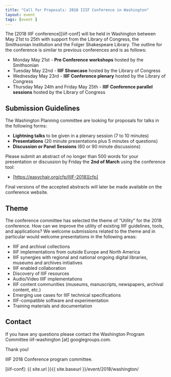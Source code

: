 ```yaml
---
title: "Call for Proposals: 2018 IIIF Conference in Washington"
layout: event
tags: [event ]
---
```


The [2018 IIIF conference][iiif-conf] will be held in Washington between May 21st to 25th with support from the Library of Congress, the Smithsonian Institution and the Folger Shakespeare Library. The outline for the conference is similar to previous conferences and is as follows:

* Monday May 21st - **Pre Conference workshops** hosted by the Smithsonian
* Tuesday May 22nd - **IIIF Showcase** hosted by the Library of Congress
* Wednesday May 23rd - **IIIF Conference plenary** hosted by the Library of Congress
* Thursday May 24th and Friday May 25th - **IIIF Conference parallel sessions** hosted by the Library of Congress

## Submission Guidelines

The Washington Planning committee are looking for proposals for talks in the following forms:

* **Lightning talks** to be given in a plenary session (7 to 10 minutes)
* **Presentations** (20 minute presentations plus 5 minutes of questions)
* **Discussion or Panel Sessions** (60 or 90 minute discussions)

Please submit an abstract of no longer than 500 words for your presentation or discussion by Friday the **2nd of March** using the conference tool:

* [https://easychair.org/cfp/IIIF-2018][cfp]

Final versions of the accepted abstracts will later be made available on the conference website.

## Theme

The conference committee has selected the theme of “Utility” for the 2018 conference.  How can we improve the utility of existing IIIF guidelines, tools, and applications?  We welcome submissions related to the theme and in particular would welcome presentations in the following areas:

* IIIF and archival collections
* IIIF implementations from outside Europe and North America
* IIIF synergies with regional and national ongoing digital libraries, museums and archives initiatives
* IIIF enabled collaboration
* Discovery of IIIF resources
* Audio/Video IIIF implementations
* IIIF content communities (museums, manuscripts, newspapers, archival content, etc.)
* Emerging use cases for IIIF technical specifications
* IIIF-compatible software and experimentation
* Training materials and documentation

## Contact

If you have any questions please contact the Washington Program Committee iiif-washington \[at\] googlegroups.com.

Thank you!

IIIF 2018 Conference program committee.

[cfp]: https://easychair.org/conferences/?conf=iiif2018
[iiif-conf]: {{ site.url }}{{ site.baseurl }}/event/2018/washington/
